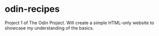 # odin-recipes
Project 1 of The Odin Project.
Will create a simple HTML-only website
to showcase my understanding of the basics.